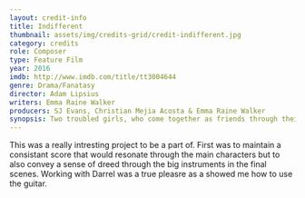 ```yaml
---
layout: credit-info
title: Indifferent
thumbnail: assets/img/credits-grid/credit-indifferent.jpg
category: credits
role: Composer
type: Feature Film
year: 2016
imdb: http://www.imdb.com/title/tt3004644
genre: Drama/Fanatasy
director: Adam Lipsius
writers: Emma Raine Walker
producers: SJ Evans, Christian Mejia Acosta & Emma Raine Walker
synopsis: Two troubled girls, who come together as friends through their imagination of art, create their own fantasy world where they can finally be free.
---
```


This was a really intresting project to be a part of. First was to maintain a consistant score that would resonate through the main characters but to also convey a sense of dreed through the big instruments in the final scenes. Working with Darrel was a true pleasre as a showed me how to use the guitar.
